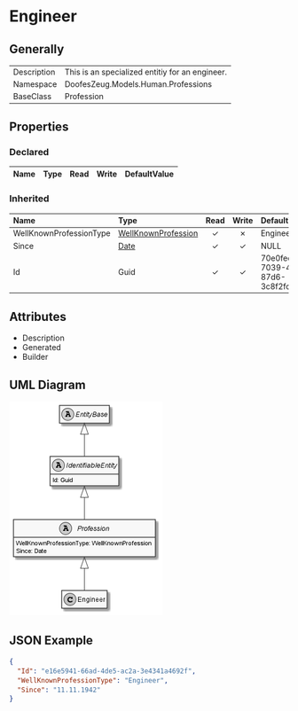 ﻿# Engineer

## Generally

|||
|:-|:-|
|Description|This is an specialized entitiy for an engineer.|
|Namespace|DoofesZeug.Models.Human.Professions|
|BaseClass|Profession|

## Properties

### Declared

|Name|Type|Read|Write|DefaultValue|
|:---|:---|:--:|:---:|:-----------|

### Inherited

|Name|Type|Read|Write|DefaultValue|
|:---|:---|:--:|:---:|:-----------|
|WellKnownProfessionType|[WellKnownProfession](../../Enumerations/DoofesZeug.Models.Human.Professions\WellKnownProfession.md)|&#x2713;|&#x2717;|Engineer|
|Since|[Date](../../Models/DoofesZeug.Models.DateAndTime\Date.md)|&#x2713;|&#x2713;|NULL|
|Id|Guid|&#x2713;|&#x2713;|70e0feea-7039-440e-87d6-3c8f2fc95d78|

## Attributes

- Description
- Generated
- Builder

## UML Diagram

![Engineer.png](./Engineer.png "Engineer")

## JSON Example

```json
{
  "Id": "e16e5941-66ad-4de5-ac2a-3e4341a4692f",
  "WellKnownProfessionType": "Engineer",
  "Since": "11.11.1942"
}
```

